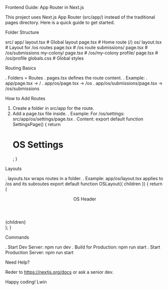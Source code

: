 Frontend Guide: App Router in Next.js

This project uses Next.js App Router (src/app/) instead of the traditional pages directory.
Here is a quick guide to get started.

Folder Structure

src/
  app/
    layout.tsx          # Global layout
    page.tsx            # Home route (/)
    os/
      layout.tsx        # Layout for /os routes
      page.tsx          # /os route
      submissions/
        page.tsx        # /os/submissions
      my-colony/
        page.tsx        # /os/my-colony
      profile/
        page.tsx        # /os/profile
    globals.css         # Global styles

Routing Basics

. Folders = Routes
. pages.tsx defines the route content.
. Example:
    . app/page.tsx → /
    . app/os/page.tsx → /os
    . app/os/submissions/page.tsx → /os/submissions

How to Add Routes

1. Create a folder in src/app for the route.
2. Add a page.tsx file inside.
    . Example: For /os/settings:
        src/app/os/settings/page.tsx
    . Content:
        export default function SettingsPage() {
            return <h1>OS Settings</h1>;
        }

Layouts

. layouts.tsx wraps routes in a folder.
. Example: app/os/layout.tsx applies to /os and its subroutes
export default function OSLayout({ children }) {
  return (
    <div>
      <header>OS Header</header>
      <main>{children}</main>
    </div>
  );
}

Commands

. Start Dev Server: npm run dev
. Build for Production: npm run start
. Start Production Server: npm run start

Need Help?

Reder to https://nextjs.org/docs or ask a senior dev.

Happy coding!
Lwin